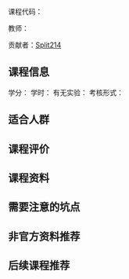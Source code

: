 课程代码：

教师：

贡献者：[Split214](https://github.com/Split214)

## 课程信息

学分：
学时：
有无实验：
考核形式：

## 适合人群


## 课程评价


## 课程资料


## 需要注意的坑点


## 非官方资料推荐


## 后续课程推荐


